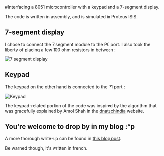 #Interfacing a 8051 microcontroller with a keypad and a 7-segment display.

The code is written in assembly, and is simulated in Proteus ISIS.


## 7-segment display

I chose to connect the 7 segment module to the P0 port. I also took the liberty of placing a few 100 ohm resistors in between :

![7 segment display](http://1.bp.blogspot.com/-TCWy5L_gLlo/VMZgAapNE6I/AAAAAAAAAIQ/1bcJF3HiEI4/s1600/keypad.PNG)

## Keypad

The keypad on the other hand is connected to the P1 port :

![Keypad](http://1.bp.blogspot.com/-TCWy5L_gLlo/VMZgAapNE6I/AAAAAAAAAIQ/1bcJF3HiEI4/s1600/keypad.PNG)

The keypad-related portion of the code was inspired by the algorithm that was gracefully explained by Amol Shah in the [dnatechindia](http://www.dnatechindia.com/Tutorial/8051-Tutorial/Interfacing-Matrix-Keypad-to-8051.html) website.

## You're welcome to drop by in my blog :^p

A more thorough write-up can be found in [this blog post]().

Be warned though, it's written in french.
